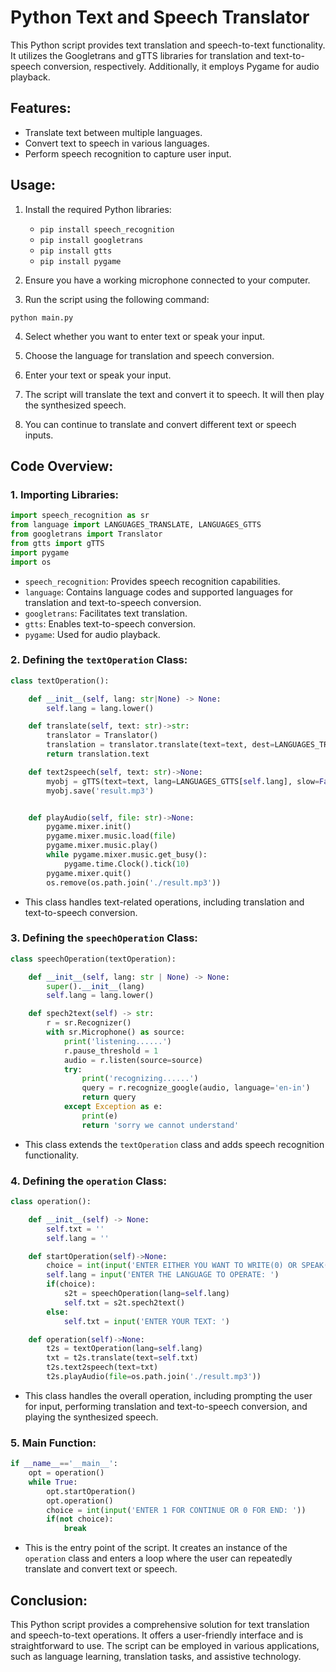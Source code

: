 # Python Text and Speech Translator

This Python script provides text translation and speech-to-text functionality. It utilizes the Googletrans and gTTS libraries for translation and text-to-speech conversion, respectively. Additionally, it employs Pygame for audio playback.

## Features:

- Translate text between multiple languages.
- Convert text to speech in various languages.
- Perform speech recognition to capture user input.

## Usage:

1. Install the required Python libraries:
   - `pip install speech_recognition`
   - `pip install googletrans`
   - `pip install gtts`
   - `pip install pygame`

2. Ensure you have a working microphone connected to your computer.

3. Run the script using the following command:

```
python main.py
```

4. Select whether you want to enter text or speak your input.

5. Choose the language for translation and speech conversion.

6. Enter your text or speak your input.

7. The script will translate the text and convert it to speech. It will then play the synthesized speech.

8. You can continue to translate and convert different text or speech inputs.

## Code Overview:

### 1. Importing Libraries:

```python
import speech_recognition as sr
from language import LANGUAGES_TRANSLATE, LANGUAGES_GTTS
from googletrans import Translator
from gtts import gTTS
import pygame
import os
```

- `speech_recognition`: Provides speech recognition capabilities.
- `language`: Contains language codes and supported languages for translation and text-to-speech conversion.
- `googletrans`: Facilitates text translation.
- `gtts`: Enables text-to-speech conversion.
- `pygame`: Used for audio playback.

### 2. Defining the `textOperation` Class:

```python
class textOperation():

    def __init__(self, lang: str|None) -> None:
        self.lang = lang.lower()

    def translate(self, text: str)->str:
        translator = Translator()
        translation = translator.translate(text=text, dest=LANGUAGES_TRANSLATE[self.lang])
        return translation.text

    def text2speech(self, text: str)->None:
        myobj = gTTS(text=text, lang=LANGUAGES_GTTS[self.lang], slow=False)
        myobj.save('result.mp3')


    def playAudio(self, file: str)->None:
        pygame.mixer.init()
        pygame.mixer.music.load(file)
        pygame.mixer.music.play()
        while pygame.mixer.music.get_busy():
            pygame.time.Clock().tick(10)
        pygame.mixer.quit()
        os.remove(os.path.join('./result.mp3'))
```

- This class handles text-related operations, including translation and text-to-speech conversion.

### 3. Defining the `speechOperation` Class:

```python
class speechOperation(textOperation):

    def __init__(self, lang: str | None) -> None:
        super().__init__(lang)
        self.lang = lang.lower()

    def spech2text(self) -> str:
        r = sr.Recognizer()
        with sr.Microphone() as source:
            print('listening......')
            r.pause_threshold = 1
            audio = r.listen(source=source)
            try:
                print('recognizing......')
                query = r.recognize_google(audio, language='en-in')
                return query
            except Exception as e:
                print(e)
                return 'sorry we cannot understand'
```

- This class extends the `textOperation` class and adds speech recognition functionality.

### 4. Defining the `operation` Class:

```python
class operation():

    def __init__(self) -> None:
        self.txt = ''
        self.lang = ''

    def startOperation(self)->None:
        choice = int(input('ENTER EITHER YOU WANT TO WRITE(0) OR SPEAK(1): '))
        self.lang = input('ENTER THE LANGUAGE TO OPERATE: ')
        if(choice):
            s2t = speechOperation(lang=self.lang)
            self.txt = s2t.spech2text()
        else:
            self.txt = input('ENTER YOUR TEXT: ')

    def operation(self)->None:
        t2s = textOperation(lang=self.lang)
        txt = t2s.translate(text=self.txt)
        t2s.text2speech(text=txt)
        t2s.playAudio(file=os.path.join('./result.mp3'))
```

- This class handles the overall operation, including prompting the user for input, performing translation and text-to-speech conversion, and playing the synthesized speech.

### 5. Main Function:

```python
if __name__=='__main__':
    opt = operation()
    while True:
        opt.startOperation()
        opt.operation()
        choice = int(input('ENTER 1 FOR CONTINUE OR 0 FOR END: '))
        if(not choice):
            break
```

- This is the entry point of the script. It creates an instance of the `operation` class and enters a loop where the user can repeatedly translate and convert text or speech.

## Conclusion:

This Python script provides a comprehensive solution for text translation and speech-to-text operations. It offers a user-friendly interface and is straightforward to use. The script can be employed in various applications, such as language learning, translation tasks, and assistive technology.